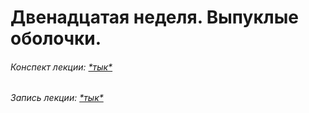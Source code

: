 # Двенадцатая неделя. Выпуклые оболочки.


###### *Конспект лекции: [\*тык\*](aads-lecture-12.pdf)*
###### *Запись лекции: [\*тык\*](https://youtu.be/W_vfLN7khVc)*